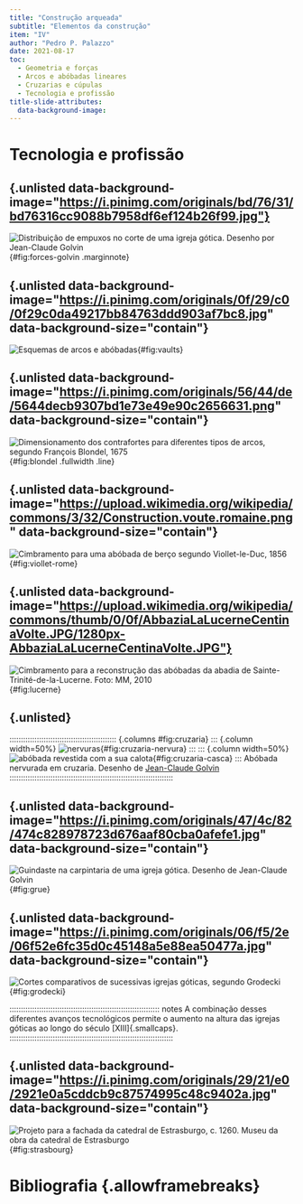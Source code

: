 ```yaml
---
title: "Construção arqueada"
subtitle: "Elementos da construção"
item: "IV"
author: "Pedro P. Palazzo"
date: 2021-08-17
toc:
  - Geometria e forças
  - Arcos e abóbadas lineares
  - Cruzarias e cúpulas
  - Tecnologia e profissão
title-slide-attributes:
  data-background-image:
---
```


# Tecnologia e profissão #

## {.unlisted data-background-image="https://i.pinimg.com/originals/bd/76/31/bd76316cc9088b7958df6ef124b26f99.jpg"}

![Distribuição de empuxos no corte de uma igreja gótica. Desenho por [Jean-Claude Golvin](https://jeanclaudegolvin.com/images-darchitecture/)](https://i.pinimg.com/originals/0f/29/c0/0f29c0da49217bb84763ddd903af7bc8.jpg){#fig:forces-golvin .marginnote}

## {.unlisted data-background-image="https://i.pinimg.com/originals/0f/29/c0/0f29c0da49217bb84763ddd903af7bc8.jpg" data-background-size="contain"}

![Esquemas de arcos e abóbadas](https://i.pinimg.com/originals/bd/76/31/bd76316cc9088b7958df6ef124b26f99.jpg){#fig:vaults}

## {.unlisted data-background-image="https://i.pinimg.com/originals/56/44/de/5644decb9307bd1e73e49e90c2656631.png" data-background-size="contain"}

![Dimensionamento dos contrafortes para diferentes tipos de arcos, segundo François Blondel, 1675](https://i.pinimg.com/originals/56/44/de/5644decb9307bd1e73e49e90c2656631.png){#fig:blondel .fullwidth .line}

## {.unlisted data-background-image="https://upload.wikimedia.org/wikipedia/commons/3/32/Construction.voute.romaine.png" data-background-size="contain"}

![Cimbramento para uma abóbada de berço segundo [Viollet-le-Duc, 1856](https://commons.wikimedia.org/wiki/File:Construction.voute.romaine.png)](https://upload.wikimedia.org/wikipedia/commons/3/32/Construction.voute.romaine.png){#fig:viollet-rome}

## {.unlisted data-background-image="https://upload.wikimedia.org/wikipedia/commons/thumb/0/0f/AbbaziaLaLucerneCentinaVolte.JPG/1280px-AbbaziaLaLucerneCentinaVolte.JPG"}

![Cimbramento para a reconstrução das abóbadas da abadia de Sainte-Trinité-de-la-Lucerne. Foto: [MM, 2010](https://commons.wikimedia.org/wiki/File:AbbaziaLaLucerneCentinaVolte.JPG)](https://upload.wikimedia.org/wikipedia/commons/thumb/0/0f/AbbaziaLaLucerneCentinaVolte.JPG/1280px-AbbaziaLaLucerneCentinaVolte.JPG){#fig:lucerne}

## {.unlisted}

::::::::::::::::::::::::::::::::::::::::::::::: {.columns #fig:cruzaria}
::: {.column width=50%}
![nervuras](https://i.pinimg.com/originals/65/c8/ee/65c8eedb3cb238eeee5301aa0804adc8.jpg){#fig:cruzaria-nervura}
:::
::: {.column width=50%}
![abóbada revestida com a sua calota](https://i.pinimg.com/originals/4e/78/cd/4e78cdf44bf2b6f3734953f1b5280c10.jpg){#fig:cruzaria-casca}
:::
Abóbada nervurada em cruzaria. Desenho de [Jean-Claude Golvin](https://jeanclaudegolvin.com/images-darchitecture/)
::::::::::::::::::::::::::::::::::::::::::::::::::::::::::::::::::::::::

## {.unlisted data-background-image="https://i.pinimg.com/originals/47/4c/82/474c828978723d676aaf80cba0afefe1.jpg" data-background-size="contain"}

![Guindaste na carpintaria de uma igreja gótica. Desenho de [Jean-Claude Golvin](https://jeanclaudegolvin.com/images-darchitecture/)](https://i.pinimg.com/originals/47/4c/82/474c828978723d676aaf80cba0afefe1.jpg){#fig:grue}

## {.unlisted data-background-image="https://i.pinimg.com/originals/06/f5/2e/06f52e6fc35d0c45148a5e88ea50477a.jpg" data-background-size="contain"}

![Cortes comparativos de sucessivas igrejas góticas, segundo Grodecki](https://i.pinimg.com/originals/06/f5/2e/06f52e6fc35d0c45148a5e88ea50477a.jpg){#fig:grodecki}

:::::::::::::::::::::::::::::::::::::::::::::::::::::::::::::::::: notes
A combinação desses diferentes avanços tecnológicos permite o aumento na
altura das igrejas góticas ao longo do século [XIII]{.smallcaps}.
::::::::::::::::::::::::::::::::::::::::::::::::::::::::::::::::::::::::

## {.unlisted data-background-image="https://i.pinimg.com/originals/29/21/e0/2921e0a5cddcb9c87574995c48c9402a.jpg" data-background-size="contain"}

![Projeto para a fachada da catedral de Estrasburgo, c. 1260. [Museu da obra da catedral de Estrasburgo](http://blog.metmuseum.org/penandparchment/exhibition-images/cat380r2_49f/)](https://i.pinimg.com/originals/29/21/e0/2921e0a5cddcb9c87574995c48c9402a.jpg){#fig:strasbourg}

# Bibliografia {.allowframebreaks}
